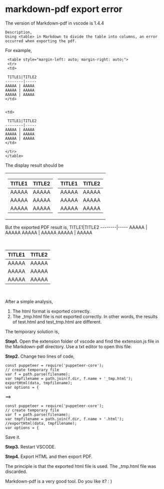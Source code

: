 
# markdown-pdf export error

The version of Markdown-pdf in vscode is 1.4.4

```
Description,
Using <table> in Markdown to divide the table into columns, an error occurred when exporting the pdf.
```
For example,

```
 <table style="margin-left: auto; margin-right: auto;">
 <tr>
 <td>

 TITLE1|TITLE2
--------|-----
AAAAA | AAAAA
AAAAA | AAAAA
AAAAA | AAAAA
</td>


<td> 

 TITLE1|TITLE2
--------|-----
AAAAA | AAAAA
AAAAA | AAAAA
AAAAA | AAAAA
</td>

</tr>
</table>
```

The display result should be


 <table style="margin-left: auto; margin-right: auto;">
 <tr>
 <td>

 TITLE1|TITLE2
--------|-----
AAAAA | AAAAA
AAAAA | AAAAA
AAAAA | AAAAA
</td>


<td> 

 TITLE1|TITLE2
--------|-----
AAAAA | AAAAA
AAAAA | AAAAA
AAAAA | AAAAA
</td>

</tr>
</table>

But the exported PDF result is,
 TITLE1|TITLE2
--------|-----
AAAAA | AAAAA
AAAAA | AAAAA
AAAAA | AAAAA

&nbsp;

TITLE1|TITLE2
--------|-----
AAAAA | AAAAA
AAAAA | AAAAA
AAAAA | AAAAA

&nbsp;

After a simple analysis,
1. The html format is exported correctly.
2. The _tmp.html file is not exported correctly.
In other words, the results of test.html and test_tmp.html are different.

The temporary solution is,

**Step1.**
Open the extension folder of vscode and find the extension.js file in the Markdown-pdf directory. Use a txt editor to open this file.

**Step2.**
Change two lines of code,
```
const puppeteer = require('puppeteer-core');
// create temporary file
var f = path.parse(filename);
var tmpfilename = path.join(f.dir, f.name + '_tmp.html');
exportHtml(data, tmpfilename);
var options = {
```
==>
```
const puppeteer = require('puppeteer-core');
// create temporary file
var f = path.parse(filename);
var tmpfilename = path.join(f.dir, f.name + '.html');
//exportHtml(data, tmpfilename);
var options = {
```
Save it.

**Step3.**
Restart VSCODE.

**Step4.**
Export HTML and then export PDF.

The principle is that the exported html file is used. The _tmp.html file was discarded.


Markdown-pdf is a very good tool. Do you like it? : )
